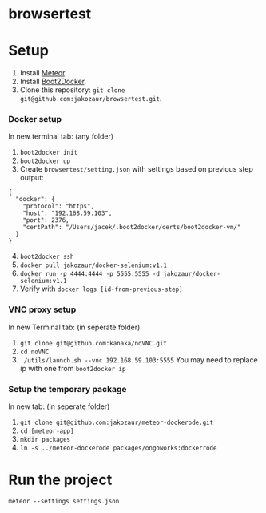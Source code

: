 browsertest
===========


Setup
=====

1. Install [Meteor](https://www.meteor.com/install).
2. Install [Boot2Docker](https://github.com/boot2docker/osx-installer/releases).
3. Clone this repository: `git clone git@github.com:jakozaur/browsertest.git`.

### Docker setup
In new terminal tab: (any folder)

1. `boot2docker init`
2. `boot2docker up`
3. Create `browsertest/setting.json` with settings based on previous step output:
```
{
  "docker": {
    "protocol": "https",
    "host": "192.168.59.103",
    "port": 2376,
    "certPath": "/Users/jacek/.boot2docker/certs/boot2docker-vm/"
  }
}

```
4. `boot2docker ssh`
5. `docker pull jakozaur/docker-selenium:v1.1`
6. `docker run -p 4444:4444 -p 5555:5555 -d jakozaur/docker-selenium:v1.1`
7. Verify with `docker logs [id-from-previous-step]`


### VNC proxy setup
In new Terminal tab: (in seperate folder)

1. `git clone git@github.com:kanaka/noVNC.git`
2. `cd noVNC`
3. `./utils/launch.sh --vnc 192.168.59.103:5555`
  You may need to replace ip with one from `boot2docker ip`

### Setup the temporary package
In new tab: (in seperate folder)

1. `git clone git@github.com:jakozaur/meteor-dockerode.git`
2. `cd [meteor-app]`
3. `mkdir packages`
4. `ln -s ../meteor-dockerode packages/ongoworks:dockerrode`

Run the project
===============
`meteor --settings settings.json`
